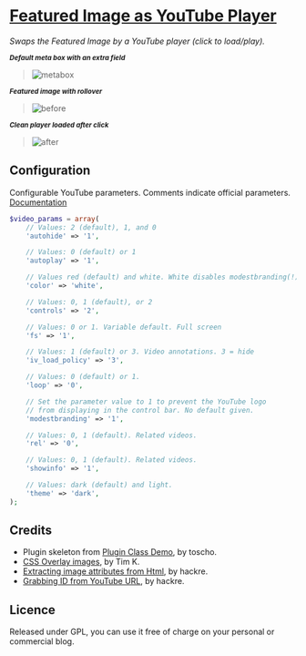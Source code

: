 # [Featured Image as YouTube Player](https://github.com/brasofilo/Featured-Image-as-YouTube-Player)

*Swaps the Featured Image by a YouTube player (click to load/play).*

<sup>***Default meta box with an extra field***</sup>  
>![metabox](https://raw.github.com/brasofilo/Featured-Image-as-YouTube-Player/master/screenshots/meta-box.png)

<sup>***Featured image with rollover***</sup>  
>![before](https://raw.github.com/brasofilo/Featured-Image-as-YouTube-Player/master/screenshots/before-clicking.png)

<sup>***Clean player loaded after click***</sup>  
>![after](https://raw.github.com/brasofilo/Featured-Image-as-YouTube-Player/master/screenshots/after-clicking.png)
 
## Configuration

Configurable YouTube parameters. Comments indicate official parameters.
[Documentation](https://developers.google.com/youtube/player_parameters)
```php
$video_params = array(
    // Values: 2 (default), 1, and 0
    'autohide' => '1', 

    // Values: 0 (default) or 1
    'autoplay' => '1', 

    // Values red (default) and white. White disables modestbranding(!)
    'color' => 'white', 

    // Values: 0, 1 (default), or 2
    'controls' => '2',

    // Values: 0 or 1. Variable default. Full screen
    'fs' => '1', 

    // Values: 1 (default) or 3. Video annotations. 3 = hide
    'iv_load_policy' => '3',

    // Values: 0 (default) or 1.
    'loop' => '0', 

    // Set the parameter value to 1 to prevent the YouTube logo 
    // from displaying in the control bar. No default given.
    'modestbranding' => '1', 

    // Values: 0, 1 (default). Related videos.
    'rel' => '0',

    // Values: 0, 1 (default). Related videos.
    'showinfo' => '1',

    // Values: dark (default) and light.
    'theme' => 'dark',            
);
```

## Credits
 - Plugin skeleton from [Plugin Class Demo](https://gist.github.com/3804204), by toscho. 
 - [CSS Overlay images](http://stackoverflow.com/q/403478), by Tim K. 
 - [Extracting image attributes from Html](http://stackoverflow.com/a/10131137), by hackre.
 - [Grabbing ID from YouTube URL](http://stackoverflow.com/a/6556662), by hackre.

## Licence
Released under GPL, you can use it free of charge on your personal or commercial blog.